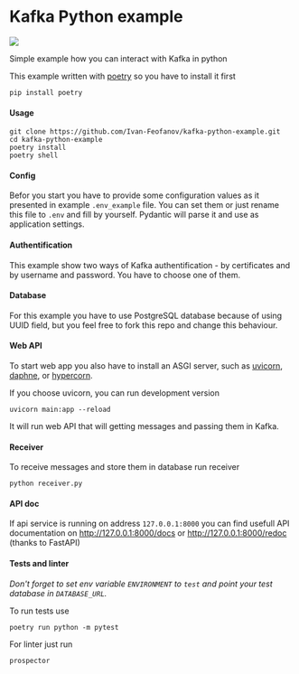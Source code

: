 # Kafka Python example
![](https://github.com/Ivan-Feofanov/kafka-python-example/workflows/validate/badge.svg)

Simple example how you can interact with Kafka in python

This example written with [poetry](https://python-poetry.org) so you
have to install it first
```shell
pip install poetry
```
#### Usage
```shell
git clone https://github.com/Ivan-Feofanov/kafka-python-example.git
cd kafka-python-example
poetry install
poetry shell
```
#### Config
Befor you start you have to provide some configuration values
as it presented in example `.env_example` file. You can set them
or just rename this file to `.env` and fill by yourself.
Pydantic will parse it and use as application settings.

#### Authentification
This example show two ways of Kafka authentification - by certificates
and by username and password. You have to choose one of them.

#### Database
For this example you have to use PostgreSQL database 
because of using UUID field, but you feel free to fork 
this repo and change this behaviour.

#### Web API
To start web app you also have to install an ASGI server, 
such as [uvicorn](http://www.uvicorn.org),
[daphne](https://github.com/django/daphne/), 
or [hypercorn](https://pgjones.gitlab.io/hypercorn/).

If you choose uvicorn, you can run development version
```shell
uvicorn main:app --reload
```
It will run web API that will getting messages 
and passing them in Kafka.

#### Receiver
To receive messages and store them in database
run receiver
```shell
python receiver.py
```

#### API doc
If api service is running on address `127.0.0.1:8000` you can find usefull API documentation
on http://127.0.0.1:8000/docs or http://127.0.0.1:8000/redoc
(thanks to FastAPI)


#### Tests and linter
_Don't forget to set env variable `ENVIRONMENT` to `test`
and point your test database in `DATABASE_URL`._

To run tests use
```shell
poetry run python -m pytest
```
For linter just run
```shell
prospector
```
